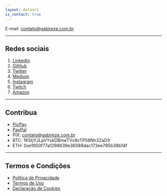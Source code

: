 ```yaml
---
layout: default
is_contact: true
---
```


E-mail: [contato@gabireze.com.br](mailto:contato@gabireze.com.br)

---

## Redes sociais

1. <a href="https://linkedin.com/in/gabireze" target="_blank">LinkedIn</a>
2. <a href="https://github.com/gabireze" target="_blank">GitHub</a>
3. <a href="https://twitter.com/mestreyu" target="_blank">Twitter</a>
4. <a href="https://gabireze.medium.com/" target="_blank">Medium</a>
5. <a href="https://www.instagram.com/gabireze" target="_blank">Instagram</a>
6. <a href="https://www.twitch.tv/gabireze" target="_blank">Twitch</a>
7. <a href="https://amzn.to/3r3HAPO" target="_blank">Amazon</a>

---

## Contribua

- <a href="https://app.picpay.com/user/gabireze" target="_blank">PicPay</a>
- <a href="https://www.paypal.com/donate/?cmd=_donations&business=S34UMJ23659VY&currency_code=BRL&source=url&Z3JncnB0=" target="_blank">PayPal</a>
- PIX: contato@gabireze.com.br
- BTC: 1KStjYJLpVYxkDBmeTVv9cTP58Nh3ZaD1r
- ETH: 0xe1950f77a1298639e36588dac173ee785b38b14f

---

## Termos e Condições

- [Política de Privacidade]({{site.url}}/politica-de-privacidade)
- [Termos de Uso]({{site.url}}/termos-de-uso)
- [Declaração de Cookies]({{site.url}}/cookies)

